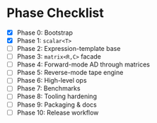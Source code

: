 # Phase Checklist

- [x] Phase 0: Bootstrap
- [x] Phase 1: `scalar<T>`
- [ ] Phase 2: Expression-template base
- [ ] Phase 3: `matrix<R,C>` facade
- [ ] Phase 4: Forward-mode AD through matrices
- [ ] Phase 5: Reverse-mode tape engine
- [ ] Phase 6: High-level ops
- [ ] Phase 7: Benchmarks
- [ ] Phase 8: Tooling hardening
- [ ] Phase 9: Packaging & docs
- [ ] Phase 10: Release workflow
